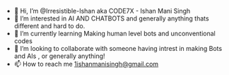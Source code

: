 - 👋 Hi, I’m @Irresistible-Ishan aka CODE7X - Ishan Mani Singh
- 👀 I’m interested in AI AND CHATBOTS and generally anything thats different and hard to do.
- 🌱 I’m currently learning Making human level bots and unconventional codes
- 💞️ I’m looking to collaborate with someone having intrest in making Bots and AIs , or generally anything!
- 📫 How to reach me 1ishanmanisingh@gmail.com 

<!---
Irresistible-Ishan/Irresistible-Ishan is a ✨ special ✨ repository because its `README.md` (this file) appears on your GitHub profile.
You can click the Preview link to take a look at your changes.
--->
